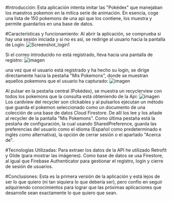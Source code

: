 #Introducción:
Esta aplicación intenta imitar las "Pokédex" que manejaban los maestros pokemon en la mítica serie de animación. 
En esencia, coge una lista de 150 pokemons de una api que los contiene, los muestra y permite guardarlos en una base de datos.

#Características y funcionamiento:
Al abrir la aplicación, se comprueba si hay una sesión iniciada y si no es así, se redirige al usuario hacia la pantalla de Login:
![Screenshot_login1](https://github.com/user-attachments/assets/66b547cb-60b1-40ae-8ba2-780197814568)

Si el correo introducido no está registrado, lleva hacia una pantalla de registro:
![imagen](https://github.com/user-attachments/assets/88ffdfd1-716c-4eab-8b18-57ed1b8df13a)

una vez que el usuario está registrado y ha hecho su login, se dirige directamente hacia la pestaña "Mis Pokemons", donde se muestran aquellos pokemons que el usuario ha capturado:
![imagen](https://github.com/user-attachments/assets/a9d8c9de-01bd-4f67-8cb8-54aa5b4771f7)

Al pulsar en la pestaña central (Pokédex), se muestra un recyclerview con todos los pokemons que la consulta está obteniendo de la Api:
![imagen](https://github.com/user-attachments/assets/b427b0a0-8c1a-48d6-bf2b-e87b0cc372f4)
Los cardview del recycler son clickables y al pulsarlos ejecutan un método que guarda el pokemon seleccionado como un documento de una colección de una base de datos Cloud Firestore. De allí los lee y los añade al recycler de la pantalla "Mis Pokemons".
Como última pestaña está la pestaña de configuración, la cual usando SharedPreference, guarda las preferencias del usuario como el idioma (Español como predeterminado e inglés como alternativa), la opción de cerrar sesión o el apartado "Acerca de".

#Tecnologías Utilizadas:
Para extraer los datos de la API he utilizado Retrofit y Glide (para mostrar las imágenes).
Como base de datos se usa Firestore, al igual que Firebase Authenticator para gestionar el registro, login y cierre de sesión de usuarios.

#Conclusiones:
Esta es la primera versión de la aplicación y está lejos de ser lo que quiero (ni tan siquiera lo que debería ser), pero confío en seguir adquiriendo conocimientos para lograr que las próximas aplicaciones que desarrolle sean exactamente lo que quiero que sean.
